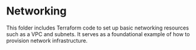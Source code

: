 # Networking

This folder includes Terraform code to set up basic networking resources such as a VPC and subnets. It serves as a foundational example of how to provision network infrastructure.
